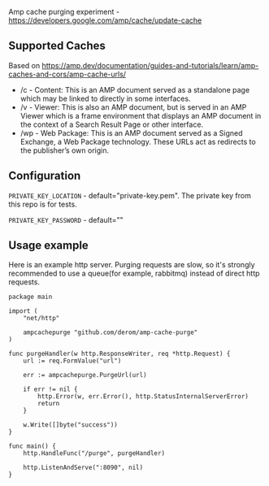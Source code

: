 Amp cache purging experiment - https://developers.google.com/amp/cache/update-cache

## Supported Caches
Based on https://amp.dev/documentation/guides-and-tutorials/learn/amp-caches-and-cors/amp-cache-urls/
* /c - Content: This is an AMP document served as a standalone page which may be linked to directly in some interfaces.
* /v - Viewer: This is also an AMP document, but is served in an AMP Viewer which is a frame environment that displays an AMP document in the context of a Search Result Page or other interface.
* /wp - Web Package: This is an AMP document served as a Signed Exchange, a Web Package technology. These URLs act as redirects to the publisher’s own origin.

## Configuration
`PRIVATE_KEY_LOCATION` - default="private-key.pem". The private key from this repo is for tests.

`PRIVATE_KEY_PASSWORD` - default=""

## Usage example
Here is an example http server. Purging requests are slow, so it's strongly recommended to use a queue(for example, rabbitmq) instead of direct http requests.
```
package main

import (
	"net/http"

	ampcachepurge "github.com/derom/amp-cache-purge"
)

func purgeHandler(w http.ResponseWriter, req *http.Request) {
	url := req.FormValue("url")

	err := ampcachepurge.PurgeUrl(url)

	if err != nil {
		http.Error(w, err.Error(), http.StatusInternalServerError)
		return
	}

	w.Write([]byte("success"))
}

func main() {
	http.HandleFunc("/purge", purgeHandler)

	http.ListenAndServe(":8090", nil)
}
```
